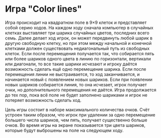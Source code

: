 # Игра "Color lines"
Игра происходит на квадратном поле в 9×9 клеток и представляет собой серию ходов. 
На каждом ходу сначала компьютер в случайных клетках выставляет три шарика случайных цветов, последних всего семь. 
Далее делает ход игрок, он может передвинуть любой шарик в другую свободную клетку, но при этом между начальной и конечной клетками должен существовать недиагональный путь из свободных клеток. 
Если после перемещения получается так, что собирается пять или более шариков одного цвета в линию по горизонтали, вертикали или диагонали, то все такие шарики исчезают и игроку даётся возможность сделать ещё одно перемещение шарика. 
Если после перемещения линии не выстраивается, то ход заканчивается, и начинается новый с появлением новых шариков. 
Если при появлении новых шариков собирается линия, то она исчезает, игрок получает очки, но дополнительного перемещения не даётся. 
Игра продолжается до тех пор, пока всё поле не будет заполнено шариками и игрок не потеряет возможность сделать ход.

Цель игры состоит в наборе максимального количества очков. 
Счёт устроен таким образом, что игрок при удалении за одно перемещение большего числа шариков, чем пять, получает существенно больше очков. 
Во время игры на экране показывается три цвета шариков, которые будут выброшены на поле на следующем ходу.